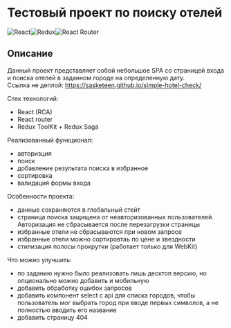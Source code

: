 # Тестовый проект по поиску отелей
![React](https://img.shields.io/badge/react-%2320232a.svg?style=for-the-badge&logo=react&logoColor=%2361DAFB)![Redux](https://img.shields.io/badge/redux-%23593d88.svg?style=for-the-badge&logo=redux&logoColor=white)![React Router](https://img.shields.io/badge/React_Router-CA4245?style=for-the-badge&logo=react-router&logoColor=white)

## Описание
Данный проект представляет собой небольшое SPA со страницей входа и поиска отелей в заданном городе на определенную дату.  
Ссылка не деплой: https://sasketeen.github.io/simple-hotel-check/

Стек технологий:
* React (RCA)
* React router
* Redux ToolKit + Redux Saga

Реализованный функционал: 
* авторизция
* поиск 
* добавление результата поиска в избранное
* сортировка
* валидация формы входа

Особенности проекта: 
* данные сохраняются в глобальный стейт
* страница поиска защищена от неавторизованных пользователей. Авторизация не сбрасывается после перезагрузки страницы
* избранные отели не сбрасываются при новом запросе
* избранные отели можно сортировтаь по цене и звездности
* стилизация полосы прокрутки (работает только для WebKit)

Что можно улучшить:
* по заданию нужно было реализовать лишь десктоп версию, но опционально можно добавить и мобильную
* добавить обработку ошибок запросов
* добавить компонент select с api для списка городов, чтобы пользователь мог выбрать город при вводе первых символов, а не полностью вводить его название
* добавить страницу 404
